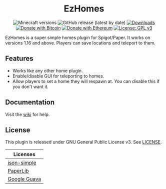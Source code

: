 <h1 align="center">EzHomes</h1>

<p align="center">
	<img src="https://img.shields.io/badge/Minecraft-1.13--1.17-orange" alt="Minecraft versions">
	<img src="https://img.shields.io/github/v/release/hyperdefined/EzHomes" alt="GitHub release (latest by date)">
	<a href="https://github.com/hyperdefined/EzHomes/releases"><img src="https://img.shields.io/github/downloads/hyperdefined/EzHomes/total?logo=github" alt="Downloads"></a>
	<a href="https://en.cryptobadges.io/donate/1F29aNKQzci3ga5LDcHHawYzFPXvELTFoL"><img src="https://en.cryptobadges.io/badge/micro/1F29aNKQzci3ga5LDcHHawYzFPXvELTFoL" alt="Donate with Bitcoin"></a>
	<a href="https://en.cryptobadges.io/donate/0x0f58B66993a315dbCc102b4276298B5Ff8895F41"><img src="https://en.cryptobadges.io/badge/micro/0x0f58B66993a315dbCc102b4276298B5Ff8895F41" alt="Donate with Ethereum"></a>
	<a href="https://www.gnu.org/licenses/gpl-3.0"><img src="https://img.shields.io/badge/License-GPLv3-blue.svg" alt="License: GPL v3"></a>
</p>

EzHomes is a super simple homes plugin for Spigot/Paper. It works on versions 1.16 and above. Players can save locations and teleport to them.

## Features
* Works like any other home plugin.
* Enable/disable GUI for teleporting to homes.
* Allow players to set a home they will respawn at. You can disable this if you don't want it.

## Documentation
Visit the [wiki](https://docs.hyper.lol/ezhomes) for help.

## License
This plugin is released under GNU General Public License v3. See [LICENSE](https://github.com/hyperdefined/EzHomes/blob/master/LICENSE).

| Licenses |
| ----------- |
| [json-simple](https://www.apache.org/licenses/LICENSE-2.0.html) |
| [PaperLib](https://github.com/PaperMC/PaperLib/blob/master/LICENSE) |
| [Google Guava](https://github.com/google/guava/blob/master/COPYING) |
